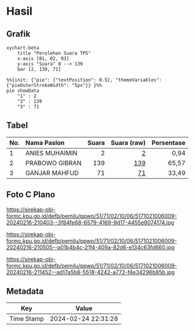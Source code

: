 # Hasil

## Grafik

```mermaid
xychart-beta
    title "Perolehan Suara TPS"
    x-axis [01, 02, 03]
    y-axis "Suara" 0 --> 139
    bar [2, 139, 71]
```

```mermaid
%%{init: {"pie": {"textPosition": 0.5}, "themeVariables": {"pieOuterStrokeWidth": "5px"}} }%%
pie showData
    "1" : 2
    "2" : 139
    "3" : 71
```

## Tabel

| No. | Nama Paslon    | Suara | Suara (raw) | Persentase |
|:--- |:-------------- | -----:| -----------:| ----------:|
| 1   | ANIES MUHAIMIN | 2     | [2][p-1]    | 0,94       |
| 2   | PRABOWO GIBRAN | 139   | [139][p-2]  | 65,57      |
| 3   | GANJAR MAHFUD  | 71    | [71][p-3]   | 33,49      |


[p-1]: https://github.com/gigit-pemilu/pemilu-2024-51-bali/blob/main/pilpres/hitung-suara/sub/51-bali/sub/71-kota-denpasar/sub/02-denpasar-timur/sub/1006-sumerta/sub/009-tps/sub/paslon-1.txt
[p-2]: https://github.com/gigit-pemilu/pemilu-2024-51-bali/blob/main/pilpres/hitung-suara/sub/51-bali/sub/71-kota-denpasar/sub/02-denpasar-timur/sub/1006-sumerta/sub/009-tps/sub/paslon-2.txt
[p-3]: https://github.com/gigit-pemilu/pemilu-2024-51-bali/blob/main/pilpres/hitung-suara/sub/51-bali/sub/71-kota-denpasar/sub/02-denpasar-timur/sub/1006-sumerta/sub/009-tps/sub/paslon-3.txt

## Foto C Plano

https://sirekap-obj-formc.kpu.go.id/defb/pemilu/ppwp/51/71/02/10/06/5171021006009-20240216-210403--3f84fe68-6579-4169-9d17-4455e8074174.jpg

https://sirekap-obj-formc.kpu.go.id/defb/pemilu/ppwp/51/71/02/10/06/5171021006009-20240216-210505--a01b4b4c-21f4-409a-82d6-e134c63fd660.jpg

https://sirekap-obj-formc.kpu.go.id/defb/pemilu/ppwp/51/71/02/10/06/5171021006009-20240216-211452--ad17a5b8-5518-4242-a772-f4e34296b85b.jpg


## Metadata

| Key        | Value               |
| ---------- | ------------------- |
| Time Stamp | 2024-02-24 22:31:28 |



